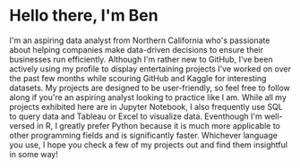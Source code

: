 # Hello there, I'm Ben

I'm an aspiring data analyst from Northern California who's passionate about helping companies make data-driven decisions to ensure their businesses run efficiently. Although I'm rather new to GitHub, I've been actively using my profile to display entertaining projects I've worked on over the past few months while scouring GitHub and Kaggle for interesting datasets. My projects are designed to be user-friendly, so feel free to follow along if you're an aspiring analyst looking to practice like I am. While all my projects exhibited here are in Jupyter Notebook, I also frequently use SQL to query data and Tableau or Excel to visualize data. Eventhough I'm well-versed in R, I greatly prefer Python because it is much more applicable to other programming fields and is significantly faster. Whichever language you use, I hope you check a few of my projects out and find them insightful in some way!
